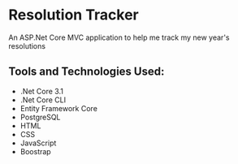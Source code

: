 # Resolution Tracker

An ASP.Net Core MVC application to help me track my new year's resolutions

## Tools and Technologies Used:
- .Net Core 3.1
- .Net Core CLI
- Entity Framework Core
- PostgreSQL
- HTML
- CSS
- JavaScript
- Boostrap
